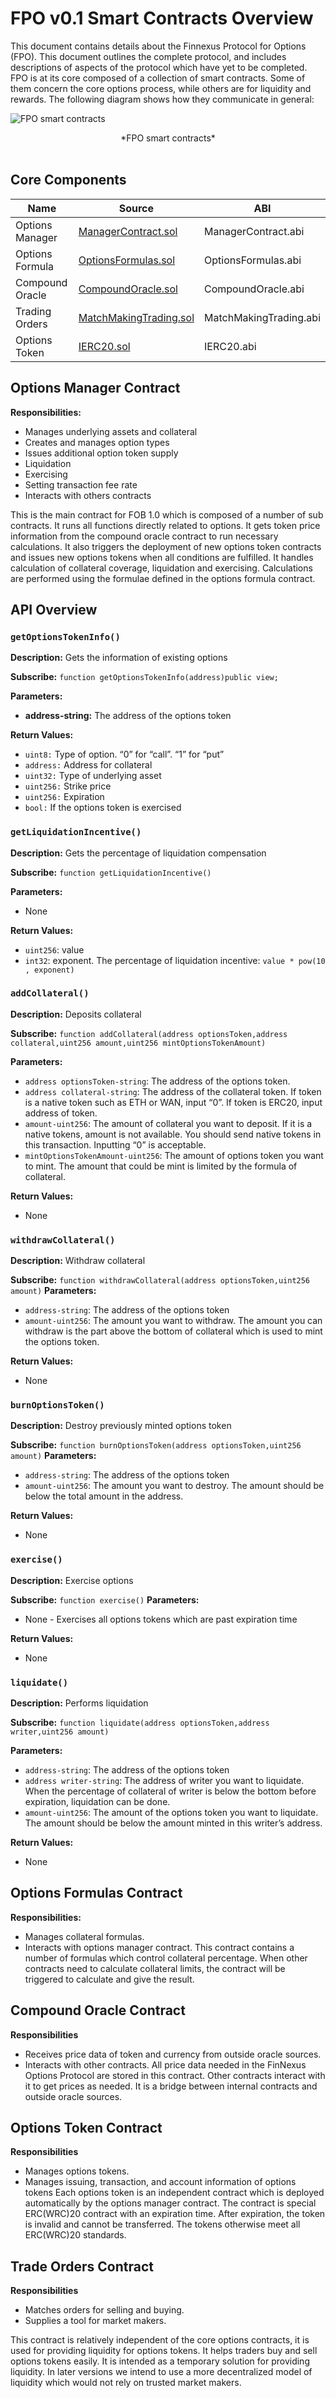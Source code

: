 # FPO v0.1 Smart Contracts Overview

This document contains details about the Finnexus Protocol for Options (FPO). This document outlines the complete protocol, and includes descriptions of aspects of the protocol which have yet to be completed. FPO is at its core composed of a collection of smart contracts. Some of them concern the core options process, while others are for liquidity and rewards. The following diagram shows how they communicate in general: 

![](../img/options/options15.png "FPO smart contracts")
<center>*FPO smart contracts*</center>
<br>

## Core Components

| Name            | Source                  | ABI                     |
|-----------------|-------------------------|-------------------------|
| Options Manager | [ManagerContract\.sol](https://github.com/FinNexus/OptionsContract/blob/master/contracts/ManagerContract.sol)| ManagerContract\.abi    |
| Options Formula | [OptionsFormulas\.sol](https://github.com/FinNexus/OptionsContract/blob/master/contracts/OptionsFormulas.sol)| OptionsFormulas\.abi    |
| Compound Oracle | [CompoundOracle\.sol](https://github.com/FinNexus/OptionsContract/blob/master/contracts/CompoundOracle.sol)| CompoundOracle\.abi     |
| Trading Orders  | [MatchMakingTrading\.sol](https://github.com/FinNexus/OptionsContract/blob/master/contracts/MatchMakingTrading.sol)| MatchMakingTrading\.abi |
| Options Token   | [IERC20\.sol](https://github.com/FinNexus/OptionsContract/blob/master/contracts/IERC20.sol)| IERC20\.abi             |

## Options Manager Contract

**Responsibilities:**

* Manages underlying assets and collateral  
* Creates and manages option types  
* Issues additional option token supply  
* Liquidation   
* Exercising  
* Setting transaction fee rate  
* Interacts with others contracts  

This is the main contract for FOB 1.0 which is composed of a number of sub contracts. It runs all functions directly related to options. It gets token price information from the compound oracle contract to run necessary calculations. It also triggers the deployment of new options token contracts and issues new options tokens when all conditions are fulfilled. It handles calculation of collateral coverage, liquidation and exercising. Calculations are performed using the formulae defined in the options formula contract. 

## API Overview
 
### `getOptionsTokenInfo()`

**Description:** Gets the information of existing options

**Subscribe:** `function getOptionsTokenInfo(address)public view;`

**Parameters:**

* **address-string:** The address of the options token

**Return Values:**

* `uint8:` Type of option. “0” for “call”. “1” for “put”   
* `address:` Address for collateral  
* `uint32:` Type of underlying asset  
* `uint256:` Strike price  
* `uint256:` Expiration  
* `bool:` If the options token is exercised  


### `getLiquidationIncentive()`

**Description:** Gets the percentage of liquidation compensation

**Subscribe:** `function getLiquidationIncentive()`

**Parameters:**

* None

**Return Values:**

* `uint256`: value   
* `int32`: exponent. The percentage of liquidation incentive: `value * pow(10 , exponent)` 


### `addCollateral()`

**Description:** Deposits collateral

**Subscribe:** `function addCollateral(address optionsToken,address collateral,uint256 amount,uint256 mintOptionsTokenAmount) `

**Parameters:**

* `address optionsToken-string`: The address of the options token.  
* `address collateral-string`: The address of the collateral token. If token is a native token such as ETH or WAN, input “0”. If token is ERC20, input address of token.   
* `amount-uint256`: The amount of collateral you want to deposit. If it is a native tokens, amount is not available. You should send native tokens in this transaction. Inputting “0” is acceptable.  
* `mintOptionsTokenAmount-uint256`: The amount of options token you want to mint. The amount that could be mint  is limited by the formula of collateral.  

**Return Values:** 

* None

### `withdrawCollateral()`

**Description:** Withdraw collateral

**Subscribe:**  `function withdrawCollateral(address optionsToken,uint256 amount)`
**Parameters:**
* `address-string`: The address of the options token  
* `amount-uint256`: The amount you want to withdraw. The amount you can withdraw is the part above the bottom of collateral which is used to mint the options token.  

**Return Values:** 

* None  

### `burnOptionsToken()`

**Description:** Destroy previously minted options token  

**Subscribe:**  `function burnOptionsToken(address optionsToken,uint256 amount)`
**Parameters:**
* `address-string`: The address of the options token  
* `amount-uint256`: The amount you want to destroy. The amount should be below the total amount in the address.  

**Return Values:**

* None

### `exercise()`

**Description:** Exercise options

**Subscribe:**  `function exercise()`
**Parameters:**
* None - Exercises all options tokens which are past expiration time  

**Return Values:**

* None

### `liquidate()`

**Description:** Performs liquidation

**Subscribe:** `function liquidate(address optionsToken,address writer,uint256 amount)`

**Parameters:**

* `address-string`: The address of the options token  
* `address writer-string`: The address of writer you want to liquidate. When the percentage of collateral of writer is below the bottom before expiration, liquidation can be done.  
* `amount-uint256`: The amount of the options token you want to liquidate. The amount should be below the amount minted in this writer’s address.  

**Return Values:**

* None

## Options Formulas Contract
**Responsibilities:**
* Manages collateral formulas.
* Interacts with options manager contract.
This contract contains a number of formulas which control collateral percentage. When other contracts need to calculate collateral limits, the contract will be triggered to calculate and give the result.  

## Compound Oracle Contract
**Responsibilities**
* Receives price data of token and currency from outside oracle sources.
* Interacts with other contracts.
All price data needed in the FinNexus Options Protocol are stored in this contract. Other contracts interact with it to get prices as needed. It is a bridge between internal contracts and outside oracle sources.

## Options Token Contract
**Responsibilities**
* Manages options tokens.
* Manages issuing, transaction, and account information of options tokens
Each options token is an independent contract which is deployed automatically by the options manager contract. The contract is special ERC(WRC)20 contract with an expiration time. After expiration, the token is invalid and cannot be transferred. The tokens otherwise meet all ERC(WRC)20 standards.

## Trade Orders Contract
**Responsibilities**  
* Matches orders for selling and buying.  
* Supplies a tool for market makers.  

This contract  is relatively independent of the core options contracts, it is used for providing liquidity for options tokens. It helps traders buy and sell options tokens easily. It is intended as a temporary solution for providing liquidity. In later versions we intend to use a more decentralized model of liquidity which would not rely on  trusted market makers.



